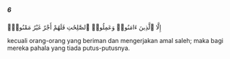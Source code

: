 ##### 6

<span class="ayah">إِلَّا ٱلَّذِينَ ءَامَنُوا۟ وَعَمِلُوا۟ ٱلصَّٰلِحَٰتِ فَلَهُمْ أَجْرٌ غَيْرُ مَمْنُونٍۢ</span>

<span class="ayah_translation">kecuali orang-orang yang beriman dan mengerjakan amal saleh; maka bagi mereka pahala yang tiada putus-putusnya.</span>
